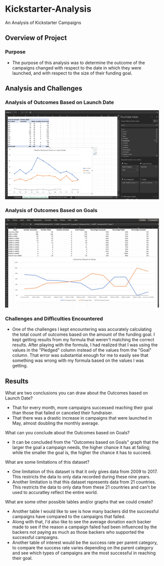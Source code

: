 # Kickstarter-Analysis
An Analysis of Kickstarter Campaigns

## Overview of Project

### Purpose
- The purpose of this analysis was to determine the outcome of the campaigns changed with respect to the date in which they were launched, and with respect to the size of their funding goal.


## Analysis and Challenges

### Analysis of Outcomes Based on Launch Date
![analysis_of_launch_date](analysis_of_launch_date.png)

### Analysis of Outcomes Based on Goals
![analysis_of_goals](./analysis_of_goals.png)

### Challenges and Difficulties Encountered
- One of the challenges I kept encountering was accurately calculating the total count of outcomes based on the amount of the funding goal. I kept getting results from my formula that weren't matching the correct results. After playing with the formula, I had realized that I was using the values in the "Pledged" column instead of the values from the "Goal" column. That error was substantial enough for me to easily see that something was wrong with my formula based on the values I was getting. 

## Results
What are two conclusions you can draw about the Outcomes based on Launch Date?
- That for every month, more campaigns successed reaching their goal than those that failed or canceled their fundraiser. 
- That there was a drastic increase in campaigns that were launched in May, almost doubling the monthly average. 

What can you conclude about the Outcomes based on Goals?
- It can be concluded from the "Outcomes based on Goals" graph that the larger the goal a campaign needs, the higher chance it has at failing; while the smaller the goal is, the higher the chance it has to succeed.

What are some limitations of this dataset?
- One limitation of this dataset is that it only gives data from 2009 to 2017. This restricts the data to only data recorded during these nine years. 
- Another limitation is that this dataset represents data from 21 countries. This restricts the data to only data from these 21 countries and can't be used to accuratley reflect the entire world.

What are some other possible tables and/or graphs that we could create?
- Another table I would like to see is how many backers did the successful campaigns have compared to the campaigns that failed. 
- Along with that, I'd also like to see the average donation each backer made to see if the reason a campaign failed had been influenced by the backers not paying as much as those backers who supported the successful campaigns. 
- Another table of interest would be the success rate per parent category, to compare the success rate varies depending on the parent category and see which types of campaigns are the most successful in reaching their goal.
